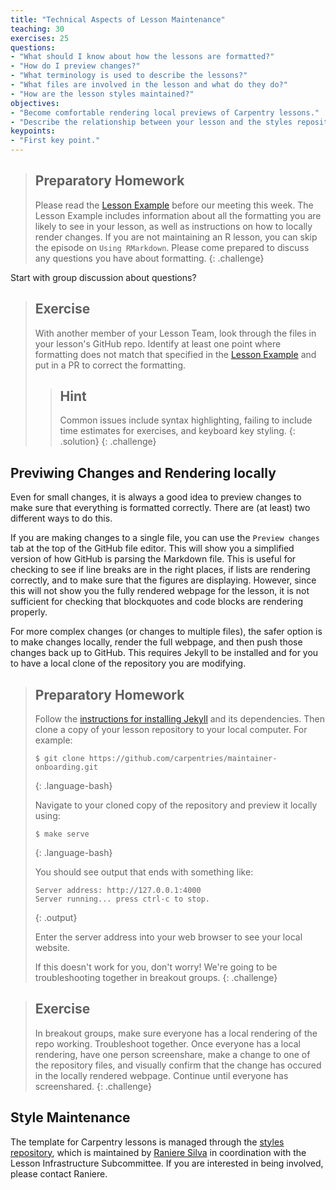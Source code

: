 ```yaml
---
title: "Technical Aspects of Lesson Maintenance"
teaching: 30
exercises: 25
questions:
- "What should I know about how the lessons are formatted?"
- "How do I preview changes?"
- "What terminology is used to describe the lessons?"
- "What files are involved in the lesson and what do they do?"
- "How are the lesson styles maintained?"
objectives:
- "Become comfortable rendering local previews of Carpentry lessons."
- "Describe the relationship between your lesson and the styles repository."
keypoints:
- "First key point."
---
```


> ## Preparatory Homework
> Please read the [Lesson Example](http://swcarpentry.github.io/lesson-example/) before our meeting this week.
> The Lesson Example includes information about all the formatting
> you are likely to see in your lesson, as well as instructions
> on how to locally render changes. If you are not maintaining an
> R lesson, you can skip the episode on `Using RMarkdown`. Please 
> come prepared to discuss any questions you have about formatting.
{: .challenge}

Start with group discussion about questions?

> ## Exercise
> With another member of your Lesson Team, look through the files
> in your lesson's GitHub repo. Identify at least one point where
> formatting does not match that specified in the [Lesson Example](http://swcarpentry.github.io/lesson-example/)
> and put in a PR to correct the formatting.
> > ## Hint
> > Common issues include syntax highlighting,
> > failing to include time estimates for exercises, and keyboard key
> > styling.
> {: .solution}
{: .challenge}

## Previwing Changes and Rendering locally

Even for small changes, it is always a good idea to preview changes
to make sure that everything is formatted correctly. There are 
(at least) two different ways to do this.

If you are making changes to a single file, you can use
the `Preview changes` tab at the top of the GitHub file editor. This
will show you a simplified version of how GitHub is parsing the
Markdown file. This is useful for checking to see if line breaks are
in the right places, if lists are rendering correctly, and
to make sure that the figures are displaying. However, since this
will not show you the fully rendered webpage for the lesson, it is
not sufficient for checking that blockquotes and code blocks are
rendering properly.

For more complex changes (or changes to multiple files), the safer 
option is to make changes locally, render the full webpage, and then
push those changes back up to GitHub. This requires Jekyll to be
installed and for you to have a local clone of the repository you 
are modifying.

> ## Preparatory Homework
> Follow the [instructions for installing Jekyll](http://swcarpentry.github.io/lesson-example/setup#optional-jekyll-setup-for-lesson-development) and its dependencies.
> Then clone a copy of your lesson repository to your local computer. For example: 
> 
> ~~~
> $ git clone https://github.com/carpentries/maintainer-onboarding.git
> ~~~
> {: .language-bash}
> 
> Navigate to your cloned copy of the repository and preview it
> locally using: 
> 
> ~~~
> $ make serve
> ~~~
> {: .language-bash}
> 
> You should see output that ends with something like:
> 
> ~~~
> Server address: http://127.0.0.1:4000
> Server running... press ctrl-c to stop.
> ~~~
> {: .output}
> 
> Enter the server address into your web browser to see your local
> website. 
> 
> If this doesn't work for you, don't worry! We're going to be 
> troubleshooting together in breakout groups.
{: .challenge}

> ## Exercise
> In breakout groups, make sure everyone has a local rendering of the
> repo working. Troubleshoot together. Once everyone has a local 
> rendering, have one person screenshare, make a change to one of the
> repository files, and visually confirm that the change has occured
> in the locally rendered webpage. Continue until everyone has 
> screenshared.
{: .challenge}

## Style Maintenance

The template for Carpentry lessons is managed through the [styles repository](https://github.com/swcarpentry/styles), which is 
maintained by [Raniere Silva](https://github.com/rgaiacs) in 
coordination with the Lesson Infrastructure Subcommittee. If you
are interested in being involved, please contact Raniere.

